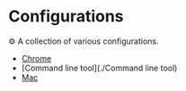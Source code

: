 # Configurations

⚙️ A collection of various configurations.

- [Chrome](./Chrome)
- [Command line tool](./Command line tool)
- [Mac](./Mac)
